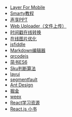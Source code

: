 - [Layer For Mobile](http://layer.layui.com/mobile/api.html)
- [Smarty教程](https://www.w3cschool.cn/smarty/smarty-comments.html)
- [声享PPT](https://ppt.baomitu.com/)
- [Web Uploader（文件上传）](http://fex.baidu.com/webuploader/getting-started.html)
- [时间戳在线转换](http://tool.chinaz.com/Tools/unixtime.aspx)
- [在线图片优化](http://optimizilla.com/zh/)
- [jsfiddle](https://jsfiddle.net/)
- [Markdown编辑器](https://www.zybuluo.com/mdeditor)
- [qrcodejs](https://davidshimjs.github.io/qrcodejs/)
- [简书ES6](https://www.jianshu.com/p/ebfeb687eb70)
- [Sku判断算法](https://keelii.github.io/2016/12/22/sku-multi-dimensional-attributes-state-algorithm/#%E9%97%AE%E9%A2%98%E6%8F%8F%E8%BF%B0)
- [layui](http://www.layui.com/doc/)
- [segmentfault](https://segmentfault.com/)
- [Ant Design](https://ant.design/docs/react/introduce-cn)
- [掘金](https://www.cqdev.vip/)
- [weex](http://weex.apache.org/cn/guide/)
- [React学习资源](https://www.jianshu.com/p/a1790e1945a8)
- [React.js 小书](http://huziketang.com/books/react/)
[]()
[]()
[]()
[]()
[]()
[]()
[]()

